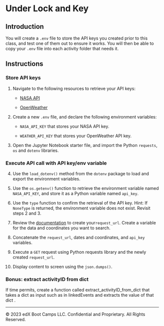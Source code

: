 # Under Lock and Key

## Introduction

You will create a `.env` file to store the API keys you created prior to this class, and test one of them out to ensure it works. You will then be able to copy your `.env` file into each activity folder that needs it.

## Instructions

### Store API keys

1. Navigate to the following resources to retrieve your API keys:

    * [NASA API](https://api.nasa.gov/) 

    * [OpenWeather](https://home.openweathermap.org/api_keys)

2. Create a new `.env` file, and declare the following environment variables:

    * `NASA_API_KEY` that stores your NASA API key.

    * `WEATHER_API_KEY` that stores your OpenWeather API key.

3. Open the Jupyter Notebook starter file, and import the Python `requests`, `os` and `dotenv` libraries.

### Execute API call with API key/env variable

4. Use the `load_dotenv()` method from the `dotenv` package to load and export the environment variables.

5. Use the `os.getenv()` function to retrieve the environment variable named `NASA_API_KEY`, and store it as a Python variable named `api_key`.

6. Use the `type` function to confirm the retrieval of the API key. Hint: If `NoneType` is returned, the environment variable does not exist. Revisit steps 2 and 3.

7. Review the [documentation](https://api.nasa.gov/) to create your`request_url`. Create a variable for the data and coordinates you want to search.

8. Concatenate the `request_url`, dates and coordinates, and `api_key` variables.  

9. Execute a `GET` request using Python requests library and the newly created `request_url`.

10. Display content to screen using the `json.dumps()`.

### Bonus: extract activityID from dict

If time permits, create a function called extract_activityID_from_dict that takes a dict as input such as in linkedEvents and extracts the value of that dict .


---

© 2023 edX Boot Camps LLC. Confidential and Proprietary. All Rights Reserved.
